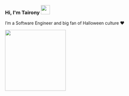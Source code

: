 ### Hi, I'm Tairony <img src="https://media.giphy.com/media/hvRJCLFzcasrR4ia7z/giphy.gif" width="30" >

I’m a Software Engineer and big fan of Halloween culture ♥

<img src="https://media4.giphy.com/media/TexuCBs2uUjrw34gdU/giphy.gif" height="200" >

<!--
**tairony1/tairony1** is a ✨ _special_ ✨ repository because its `README.md` (this file) appears on your GitHub profile.
<img src="https://media1.giphy.com/media/v1.Y2lkPTc5MGI3NjExcHhpYWhqbnFzY3RrOTM2aTdoaWxveHA0eTM0aWZ4cTljbXFheWN1ZCZlcD12MV9pbnRlcm5hbF9naWZfYnlfaWQmY3Q9cw/lXiRqlFPhSYbt7ceQ/giphy.gif" height="200" >

Here are some ideas to get you started:

- 🔭 I’m currently working on ...
- 🌱 I’m currently learning ...
- 👯 I’m looking to collaborate on ...
- 🤔 I’m looking for help with ...
- 💬 Ask me about ...
- 📫 How to reach me: ...
- 😄 Pronouns: ...
- ⚡ Fun fact: ...
-->
